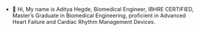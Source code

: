 - 👋 Hi, My name is Aditya Hegde, Biomedical Engineer, IBHRE CERTIFIED, Master’s Graduate in Biomedical Engineering, proficient in Advanced Heart Failure and Cardiac Rhythm Management Devices. 

<!---
adihegde540/adihegde540 is a ✨ special ✨ repository because its `README.md` (this file) appears on your GitHub profile.
You can click the Preview link to take a look at your changes.
--->
